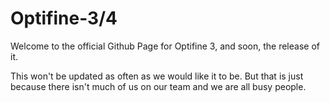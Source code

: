 # Optifine-3/4
Welcome to the official Github Page for Optifine 3, and soon, the release of it.

This won't be updated as often as we would like it to be. But that is just because there isn't much of us on our team 
and we are all busy people.

